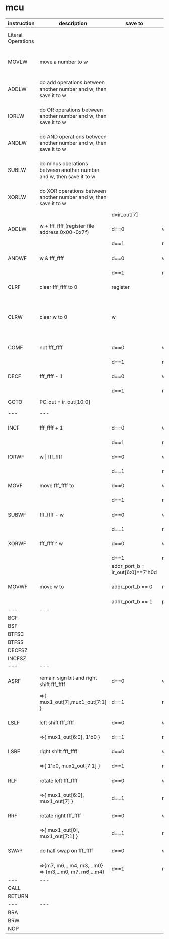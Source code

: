 # mcu
|instruction|description|save to||signal|
|---|---|---|---|---|
|Literal Operations||||number = kkkk kkkk|
|MOVLW|move a number to w|||11 0000 kkkk kkkk|
|ADDLW|do add operations between another number and w, then save it to w|||11 1110 kkkk kkkk|
|IORLW|do OR operations between another number and w, then save it to w|||11 1000 kkkk kkkk|
|ANDLW|do AND operations between another number and w, then save it to w|||11 1001 kkkk kkkk|
|SUBLW|do minus operations between another number and w, then save it to w|||11 1100 kkkk kkkk|
|XORLW|do XOR operations between another number and w, then save it to w|||11 1010 kkkk kkkk|
|||d=ir_out[7]|
|ADDLW|w + fff_ffff (register file address 0x00~0x7f)|d==0|w|00 0111 dfff ffff|
|||d==1|register||
|ANDWF|w & fff_ffff|d==0|w|00 0101 dfff ffff|
|||d==1|register||
|CLRF|clear fff_ffff to 0|register||00 0001 1fff ffff|
|CLRW|clear w to 0|w||00 0001 0000 00xx (x:Don't care)|
|COMF|not fff_ffff|d==0|w|00 1001 dfff ffff|
|||d==1|register||
|DECF|fff_ffff - 1|d==0|w|00 0011 dfff ffff|
|||d==1|register||
|GOTO| PC_out = ir_out[10:0]|||10 1fff ffff ffff|
|---|---|
|INCF|fff_ffff + 1|d==0|w|00 1010 dfff ffff|
|||d==1|register||
|IORWF|w \| fff_ffff|d==0|w|00 0100 dfff ffff|
|||d==1|register||
|MOVF|move fff_ffff to|d==0|w|00 1000 dfff ffff|
|||d==1|register||
|SUBWF| fff_ffff - w | d==0 | w | 00 0010 dfff ffff |
|||d==1|register||
|XORWF| fff_ffff ^ w | d==0 | w | 00 0110 dfff ffff |
|||d==1|register||
|||addr_port_b = ir_out[6:0]==7'h0d|||
|MOVWF| move w to | addr_port_b == 0 | register | 00 0000 1fff ffff |
||| addr_port_b == 1 | port_b | |
|---|---|
|BCF||
|BSF||
|BTFSC||
|BTFSS||
|DECFSZ||
|INCFSZ||
|---|---|
|ASRF| remain sign bit and right shift fff_ffff | d==0 | w |  11 0111 dfff ffff |
|| =>{ mux1_out[7],mux1_out[7:1] }| d==1 | register ||
|LSLF| left shift fff_ffff |  d==0 | w | 11 0101 dfff ffff |
|| =>{ mux1_out[6:0], 1'b0 } | d==1 | register ||
|LSRF| right shift fff_ffff |  d==0 | w | 11 0110 dfff ffff |
|| =>{ 1'b0, mux1_out[7:1] } | d==1 | register ||
|RLF| rotate left fff_ffff |  d==0 | w | 00 1101 dfff ffff |
|| =>{ mux1_out[6:0], mux1_out[7] } | d==1 | register ||
|RRF| rotate right fff_ffff |  d==0 | w | 00 1100 dfff ffff |
|| =>{ mux1_out[0], mux1_out[7:1] } | d==1 | register ||
|SWAP|do half swap on fff_ffff |  d==0 | w | 00 1110 dfff ffff |
|| =>{m7, m6,...m4, m3,...m0} => {m3,...m0, m7, m6,...m4} | d==1 | register ||
|---|---|
|CALL||
|RETURN||
|---|---|
|BRA||
|BRW||
|NOP||

